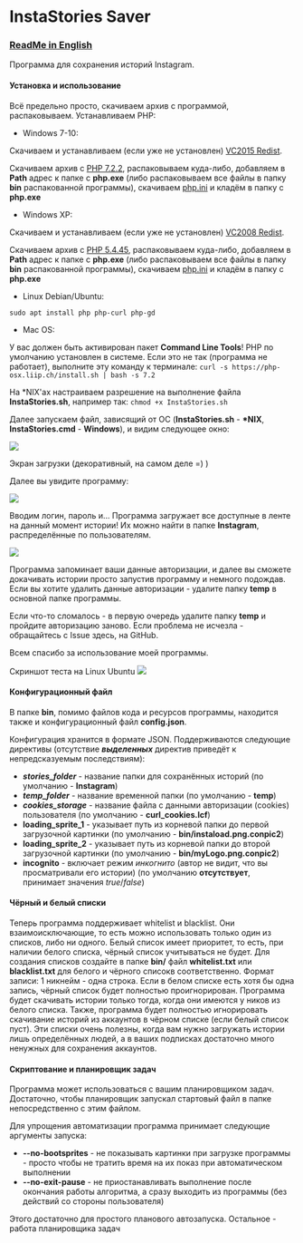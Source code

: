 # InstaStories Saver

### [ReadMe in English](https://github.com/Ivan-Alone/InstaStories-Saver/blob/master/README.en.md)

Программа для сохранения историй Instagram. 

#### Установка и использование

Всё предельно просто, скачиваем архив с программой, распаковываем. Устанавливаем PHP:

* Windows 7-10: 

Скачиваем и устанавливаем (если уже не установлен) [VC2015 Redist](https://www.microsoft.com/ru-RU/download/details.aspx?id=48145). 

Скачиваем архив с [PHP 7.2.2](http://windows.php.net/downloads/releases/php-7.2.2-Win32-VC15-x86.zip), распаковываем куда-либо, добавляем в **Path** адрес к папке с **php.exe** (либо распаковываем все файлы в папку **bin** распакованной программы), скачиваем [php.ini](https://raw.githubusercontent.com/Ivan-Alone/imageres-storage/master/php.ini) и кладём в папку с **php.exe**

* Windows XP:

Скачиваем и устанавливаем (если уже не установлен) [VC2008 Redist](https://www.microsoft.com/ru-RU/download/details.aspx?id=29).

Скачиваем архив с [PHP 5.4.45](http://windows.php.net/downloads/releases/archives/php-5.4.45-Win32-VC9-x86.zip), распаковываем куда-либо, добавляем в **Path** адрес к папке с **php.exe** (либо распаковываем все файлы в папку **bin** распакованной программы), скачиваем [php.ini](https://raw.githubusercontent.com/Ivan-Alone/imageres-storage/master/php.ini) и кладём в папку с **php.exe**

* Linux Debian/Ubuntu: 

```sudo apt install php php-curl php-gd```

* Mac OS:

У вас должен быть активирован пакет **Command Line Tools**! PHP по умолчанию установлен в системе. Если это не так (программа не работает), выполните эту команду к терминале:
```curl -s https://php-osx.liip.ch/install.sh | bash -s 7.2```

На \*NIX'ах настраиваем разрешение на выполнение файла **InstaStories.sh**, например так: 
```chmod +x InstaStories.sh```


Далее запускаем файл, зависящий от ОС (**InstaStories.sh** - **\*NIX**, **InstaStories.cmd** - **Windows**), и видим следующее окно:

![](https://ivan-alone.github.io/imageres-storage/%D0%A1%D0%BD%D0%B8%D0%BC%D0%BE%D0%BA%20%D1%8D%D0%BA%D1%80%D0%B0%D0%BD%D0%B0%20(65).png)

Экран загрузки (декоративный, на самом деле =) )

Далее вы увидите программу:

![](https://ivan-alone.github.io/imageres-storage/%D0%A1%D0%BD%D0%B8%D0%BC%D0%BE%D0%BA%20%D1%8D%D0%BA%D1%80%D0%B0%D0%BD%D0%B0%20(66).png)

Вводим логин, пароль и... Программа загружает все доступные в ленте на данный момент истории! Их можно найти в папке **Instagram**, распределённые по пользователям.

![](https://raw.githubusercontent.com/Ivan-Alone/imageres-storage/master/test_view.png)

Программа запоминает ваши данные авторизации, и далее вы сможете докачивать истории просто запустив программу и немного подождав. Если вы хотите удалить данные авторизации - удалите папку **temp** в основной папке программы.


Если что-то сломалось - в первую очередь удалите папку **temp** и пройдите авторизацию заново. Если проблема не исчезла - обращайтесь с Issue здесь, на GitHub.

Всем спасибо за использование моей программы.

Скриншот теста на Linux Ubuntu 
![](https://ivan-Alone.github.io/imageres-storage/onLinuxNew.png)


#### Конфигурационный файл

В папке **bin**, помимо файлов кода и ресурсов программы, находится также и конфигурационный файл **config.json**.

Конфигурация хранится в формате JSON. Поддерживаются следующие директивы (отсутствие ***выделенных*** директив приведёт к непредсказуемым последствиям):

* ***stories_folder*** - название папки для сохранённых историй (по умолчанию - **Instagram**)
* ***temp_folder*** - название временной папки (по умолчанию - **temp**)
* ***cookies_storage*** - название файла с данными авторизации (cookies) пользователя (по умолчанию - **curl_cookies.lcf**)
* **loading_sprite_1** - указывает путь из корневой папки до первой загрузочной картинки (по умолчанию - **bin/instaload.png.conpic2**)
* **loading_sprite_2** - указывает путь из корневой папки до второй загрузочной картинки (по умолчанию - **bin/myLogo.png.conpic2**)
* **incognito** - включает режим *инкогнито* (автор не видит, что вы просматривали его истории) (по умолчанию **отсутствует**, принимает значения *true*/*false*)


#### Чёрный и белый списки

Теперь программа поддерживает whitelist и blacklist. Они взаимоисключающие, то есть можно использовать только один из списков, либо ни одного. Белый список имеет приоритет, то есть, при наличии белого списка, чёрный список учитываться не будет.
Для создания списков создайте в папке **bin/** файл **whitelist.txt** или **blacklist.txt** для белого и чёрного списокв соответственно. Формат записи: 1 никнейм - одна строка. Если в белом списке есть хотя бы одна запись, чёрный список будет полностью проигнорирован. 
Программа будет скачивать истории только тогда, когда они имеются у ников из белого списка. Также, программа будет полностью игнорировать скачивание историй из аккаунтов в чёрном списке (если белый список пуст).
Эти списки очень полезны, когда вам нужно загружать истории лишь определённых людей, а в ваших подписках достаточно много ненужных для сохранения аккаунтов.


#### Скриптование и планировщик задач

Программа может использоваться с вашим планировщиком задач. Достаточно, чтобы планировщик запускал стартовый файл в папке непосредственно с этим файлом.

Для упрощения автоматизации программа принимает следующие аргументы запуска:

* **--no-bootsprites** - не показывать картинки при загрузке программы - просто чтобы не тратить время на их показ при автоматическом выполнении
* **--no-exit-pause** - не приостанавливать выполнение после окончания работы алгоритма, а сразу выходить из программы (без действий со стороны пользователя)

Этого достаточно для простого планового автозапуска. Остальное - работа планировщика задач
